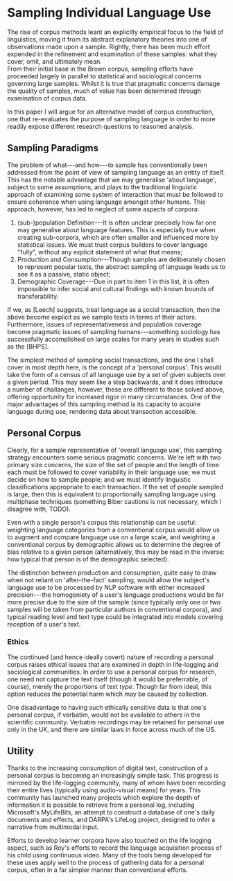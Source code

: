 Sampling Individual Language Use
================================
The rise of corpus methods leant an explicitly empirical focus to the field of linguistics, moving it from its abstract explanatory theories into one of observations made upon a sample.  Rightly, there has been much effort expended in the refinement and examination of these samples: what they cover, omit, and ultimately mean.  
From their initial base in the Brown corpus, sampling efforts have proceeded largely in parallel to statistical and sociological concerns governing large samples.  Whilst it is true that pragmatic concerns damage the quality of samples, much of value has been determined through examination of corpus data.

In this paper I will argue for an alternative model of corpus construction, one that re-evaluates the purpose of sampling language in order to more readily expose different research questions to reasoned analysis.

Sampling Paradigms
------------------
The problem of what---and how---to sample has conventionally been addressed from the point of view of sampling language as an entity of itself.  This has the notable advantage that we may generalise 'about language', subject to some assumptions, and plays to the traditional linguistic approach of examining some system of interaction that must be followed to ensure coherence when using language amongst other humans.  This approach, however, has led to neglect of some aspects of corpora:

 1. (sub-)population Definition---It is often unclear precisely how far one may generalise about language features.  This is especially true when creating sub-corpora, which are often smaller and influenced more by statistical issues.  We must trust corpus builders to cover language "fully", without any explicit statement of what that means;
 2. Production and Consumption---Though samples are deliberately chosen to represent popular texts, the abstract sampling of language leads us to see it as a passive, static object;
 3. Demographic Coverage---Due in part to item 1 in this list, it is often impossible to infer social and cultural findings with known bounds of transferability.


If we, as [Leech] suggests, treat language as a social transaction, then the above become explicit as we sample texts in terms of their actors.  Furthermore, issues of representativeness and population coverage become pragmatic issues of sampling humans---something sociology has successfully accomplished on large scales for many years in studies such as the [BHPS].

The simplest method of sampling social transactions, and the one I shall cover in most depth here, is the concept of a 'personal corpus'.  This would take the form of a census of all language use by a set of given subjects over a given period.  This may seem like a step backwards, and it does introduce a number of challanges, however, these are different to those solved above, offering opportunity for increased rigor in many circumstances.  One of the major advantages of this sampling method is its capacity to acquire language during use, rendering data about transaction accessible.


Personal Corpus
---------------
Clearly, for a sample representative of 'overall language use', this sampling strategy encounters some serious pragmatic concerns.  We're left with two primary size concerns, the size of the set of people and the length of time each must be followed to cover variability in their language use; we must decide on how to sample people; and we must identify linguistic classifications appropriate to each transaction.  If the set of people sampled is large, then this is equivalent to proportionally sampling language using multiphase techniques (something Biber cautions is not necessary, which I disagree with, TODO).

Even with a single person's corpus this relationship can be useful: weighting language categories from a conventional corpus would allow us to augment and compare language use on a large scale, and weighting a conventional corpus by demographic allows us to determine the degree of bias relative to a given person (alternatively, this may be read in the inverse: how typical that person is of the demographic selected).

The distinction between production and consumption, quite easy to draw when not reliant on 'after-the-fact' sampling, would allow the subject's language use to be processed by NLP software with either increased precision---the homogeniety of a user's language productions would be far more precise due to the size of the sample (since typically only one or two samples will be taken from particular authors in conventional corpora), and typical reading level and text type could be integrated into models covering reception of a user's text.

### Ethics
The continued (and hence ideally covert) nature of recording a personal corpus raises ethical issues that are examined in depth in life-logging and sociological communities.  In order to use a personal corpus for research, one need not capture the text itself (though it would be preferrable, of course), merely the proportions of text *type*.  Though far from ideal, this option reduces the potential harm which may be caused by collection.

One disadvantage to having such ethically sensitive data is that one's personal corpus, if verbatim, would not be available to others in the scientific community.  Verbatim recordings may be retained for personal use only in the UK, and there are similar laws in force across much of the US.


Utility
-------
Thanks to the increasing consumption of digital text, construction of a personal corpus is becoming an increasingly simple task.  This progress is mirrored by the life-logging community, many of whom have been recording their entire lives (typically using audio-visual means) for years.  This community has launched many projects which explore the depth of information it is possible to retrieve from a personal log, including Microsoft's MyLifeBits, an attempt to construct a database of one's daily documents and effects, and DARPA's LifeLog project, designed to infer a narrative from multimodal input.

Efforts to develop learner corpora have also touched on the life logging aspect, such as Roy's efforts to record the language acquisition process of his child using continuous video.  Many of the tools being developed for these uses apply well to the process of gathering data for a personal corpus, often in a far simpler manner than conventional efforts.



